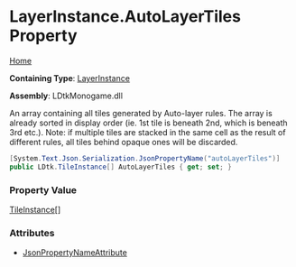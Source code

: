 # LayerInstance\.AutoLayerTiles Property

[Home](../../../README.md)

**Containing Type**: [LayerInstance](../README.md)

**Assembly**: LDtkMonogame\.dll

  
 An array containing all tiles generated by Auto\-layer rules\. The array is already sorted in display order \(ie\. 1st tile is beneath 2nd, which is beneath 3rd etc\.\)\.  Note: if multiple tiles are stacked in the same cell as the result of different rules, all tiles behind opaque ones will be discarded\. 

```csharp
[System.Text.Json.Serialization.JsonPropertyName("autoLayerTiles")]
public LDtk.TileInstance[] AutoLayerTiles { get; set; }
```

### Property Value

[TileInstance](../../TileInstance/README.md)\[\]

### Attributes

* [JsonPropertyNameAttribute](https://docs.microsoft.com/en-us/dotnet/api/system.text.json.serialization.jsonpropertynameattribute)

